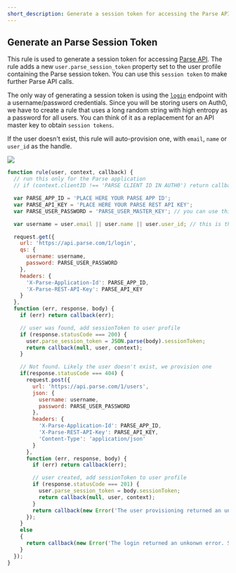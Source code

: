 ```yaml
---
short_description: Generate a session token for accessing the Parse API
---
```

## Generate an Parse Session Token

This rule is used to generate a session token for accessing [Parse API](http://parse.com/). The rule
adds a new `user.parse_session_token` property set to the user profile containing the Parse session token. You can use this `session token` to make further Parse API calls.

The only way of generating a session token is using the [`login`](https://parse.com/docs/rest#users-login) endpoint with a username/password credentials. Since you will be storing users on Auth0, we have to create a rule that uses a long random string with high entropy as a password for all users. You can think of it as a replacement for an API master key to obtain `session tokens`.

If the user doesn't exist, this rule will auto-provision one, with `email`, `name` or `user_id` as the handle.

<img src="https://docs.google.com/drawings/d/1vCyhpNkW2rOktXI5bp4sogmR6p8qBqJeJY-A5vfHA8c/pub?w=1219&amp;h=558">

```js
function rule(user, context, callback) {
  // run this only for the Parse application
  // if (context.clientID !== 'PARSE CLIENT ID IN AUTH0') return callback(null, user, context);

  var PARSE_APP_ID = 'PLACE HERE YOUR PARSE APP ID';
  var PARSE_API_KEY = 'PLACE HERE YOUR PARSE REST API KEY';
  var PARSE_USER_PASSWORD = 'PARSE_USER_MASTER_KEY'; // you can use this to generate one http://www.random.org/strings/

  var username = user.email || user.name || user.user_id; // this is the Auth0 user prop that will be mapped to the username in the db

  request.get({
    url: 'https://api.parse.com/1/login',
    qs: {
      username: username,
      password: PARSE_USER_PASSWORD
    },
    headers: {
      'X-Parse-Application-Id': PARSE_APP_ID,
      'X-Parse-REST-API-Key': PARSE_API_KEY
    }
  },
  function (err, response, body) {
    if (err) return callback(err);

    // user was found, add sessionToken to user profile
    if (response.statusCode === 200) {
      user.parse_session_token = JSON.parse(body).sessionToken;
      return callback(null, user, context);
    }

    // Not found. Likely the user doesn't exist, we provision one
    if(response.statusCode === 404) {
      request.post({
        url: 'https://api.parse.com/1/users',
        json: {
          username: username,
          password: PARSE_USER_PASSWORD
        },
        headers: {
          'X-Parse-Application-Id': PARSE_APP_ID,
          'X-Parse-REST-API-Key': PARSE_API_KEY,
          'Content-Type': 'application/json'
        }
      },
      function (err, response, body) {
        if (err) return callback(err);

        // user created, add sessionToken to user profile
        if (response.statusCode === 201) {
          user.parse_session_token = body.sessionToken;
          return callback(null, user, context);
        }
        return callback(new Error('The user provisioning returned an unkonwn error. Body: ' + JSON.stringify(body)));
      });
    }
    else
    {
      return callback(new Error('The login returned an unkonwn error. Status: ' + response.statusCode + 'Body: ' + body));
    }
  });
}

```
